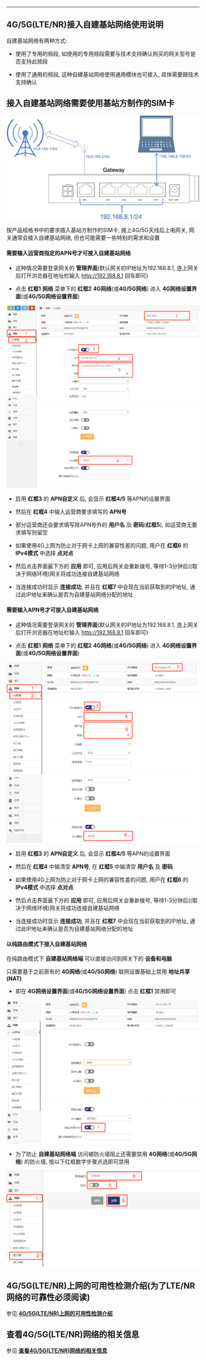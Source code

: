 ***

## 4G/5G(LTE/NR)接入自建基站网络使用说明

自建基站网络有两种方式:

- 使用了专用的频段, 如使用的专用频段需要与技术支持确认购买的网关型号是否支持此频段

- 使用了通用的频段, 这种自建基站网络使用通用模块也可接入, 具体需要跟技术支持确认


## 接入自建基站网络需要使用基站方制作的SIM卡

![avatar](./lte_apn.jpg) 

按产品规格书中的要求插入基站方制作的SIM卡, 接上4G/5G天线后上电网关, 网关通常会接入自建基站网络, 但也可能需要一些特别的需求和设置

#### 需要输入运营商指定的APN号才可接入自建基站网络

- 这种情况需要登录网关的 **管理界面**(默认网关的IP地址为192.168.8.1, 连上网关后打开浏览器在地址栏输入 http://192.168.8.1 回车即可)

- 点击 **红框1** **网络** 菜单下的 **红框2** **4G网络**(或**4G/5G网络**) 进入 **4G网络设置界面**(或**4G/5G网络设置界面**)

![avatar](./lte_apn_cn_settings.png) 

- 启用 **红框3** 的 **APN自定义** 后, 会显示 **红框4/5** 等APN的设置界面

- 然后在 **红框4** 中输入运营商要求填写的 **APN号**

- 部分运营商还会要求填写除APN号外的 **用户名** 及 **密码**(**红框5**), 如运营商无要求填写则留空

- 如果使用4G上网为防止对于网卡上网的兼容性差的问题, 用户在 **红框6** 的 **IPv4模式** 中选择 **点对点**

- 然后点击界面最下方的 **应用** 即可, 应用后网关会重新拨号, 等待1-3分钟后((取决于网络环境)网关将成功连接自建基站网络

- 当连接成功时显示 **连接成功**, 并且在 **红框7** 中会现在当前获取到的IP地址, 通过此IP地址来确认是否为自建基站网络分配的地址

#### 需要输入APN号才可接入自建基站网络

- 这种情况需要登录网关的 **管理界面**(默认网关的IP地址为192.168.8.1, 连上网关后打开浏览器在地址栏输入 http://192.168.8.1 回车即可)

- 点击 **红框1** **网络** 菜单下的 **红框2** **4G网络**(或**4G/5G网络**) 进入 **4G网络设置界面**(或**4G/5G网络设置界面**)

![avatar](./lte_spec_noapn_cn.jpg) 

- 启用 **红框3** 的 **APN自定义** 后, 会显示 **红框4/5** 等APN的设置界面

- 然后在 **红框4** 中输清空 **APN号**, 在 **红框5** 中输清空 **用户名** 及 **密码**

- 如果使用4G上网为防止对于网卡上网的兼容性差的问题, 用户在 **红框6** 的 **IPv4模式** 中选择 **点对点**

- 然后点击界面最下方的 **应用** 即可, 应用后网关会重新拨号, 等待1-3分钟后((取决于网络环境)网关将成功连接自建基站网络

- 当连接成功时显示 **连接成功**, 并且在 **红框7** 中会现在当前获取到的IP地址, 通过此IP地址来确认是否为自建基站网络分配的地址


#### 以纯路由模式下接入自建基站网络

在纯路由模式下 **自建基站网络端** 可以直接访问到网关下的 **设备和电脑**   

只需要基于之前原有的 **4G网络**(或**4G/5G网络**) 联网设置基础上禁用 **地址共享(NAT)**

- 即在 **4G网络设置界面**(或**4G/5G网络设置界面**) 点击 **红框1** 禁用即可

![avatar](./lte_spec_nonat_cn.jpg) 

- 为了防止 **自建基站网络端** 访问被防火墙阻止还需要禁用 **4G网络**(或**4G/5G网络**) 的防火墙, 按以下红框数字步骤点选即可禁用

![avatar](./lte_nofirewall_cn.jpg) 



## 4G/5G(LTE/NR)上网的可用性检测介绍(为了LTE/NR网络的可靠性必须阅读)

参见 **[4G/5G(LTE/NR)上网的可用性检测介绍](../lte/lte_apn_cn.md#4g5gltenr上网的可用性检测介绍为了ltenr网络的可靠性必须阅读)**


## 查看4G/5G(LTE/NR)网络的相关信息

参见 **[查看4G/5G(LTE/NR)网络的相关信息](../lte/lte_apn_cn.md#查看4g5gltenr网络的相关信息)**



